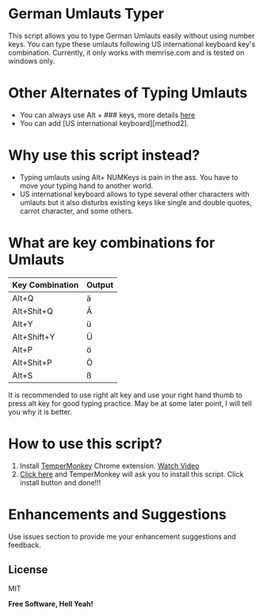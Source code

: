 # German Umlauts Typer

This script allows you to type German Umlauts easily without using number keys. You can type these umlauts following US international keyboard key's combination. Currently, it only works with memrise.com and is tested on windows only. 

# Other Alternates of Typing Umlauts

  - You can always use Alt + ### keys, more details [here][method1]
  - You can add [US international keyboard][method2]. 


# Why use this script instead?

  - Typing umlauts using Alt+ NUMKeys is pain in the ass. You have to move your typing hand to another world. 
  - US international keyboard allows to type several other characters with umlauts but it also disturbs existing keys like single and double quotes, carrot character, and some others. 
  

# What are key combinations for Umlauts

| Key Combination | Output |
| ------ | ------ |
| Alt+Q | ä |
| Alt+Shit+Q | Ä |
| Alt+Y | ü |
| Alt+Shift+Y | Ü |
| Alt+P | ö |
| Alt+Shit+P | Ö |
| Alt+S | ß |
  
It is recommended to use right alt key and use your right hand thumb to press alt key for good typing practice. May be at some later point, I will tell you why it is better. 

# How to use this script?

  1. Install [TemperMonkey][guide1] Chrome extension. [Watch Video][video1]
  2. [Click here][guide2] and TemperMonkey will ask you to install this script. Click install button and done!!!

# Enhancements and Suggestions
Use issues section to provide me your enhancement suggestions and feedback. 

License
----

MIT


**Free Software, Hell Yeah!**

   [method1]: <https://forum.duolingo.com/comment/3635953/An-easy-way-to-type-the-Umlaut-letters>
   [guide1]: <https://chrome.google.com/webstore/detail/tampermonkey/dhdgffkkebhmkfjojejmpbldmpobfkfo//Open>
   [video1]: <https://www.youtube.com/watch?v=cu4XeYtqXbM>
   [guide2]: <http://daringfireball.net/projects/markdown/>
   

